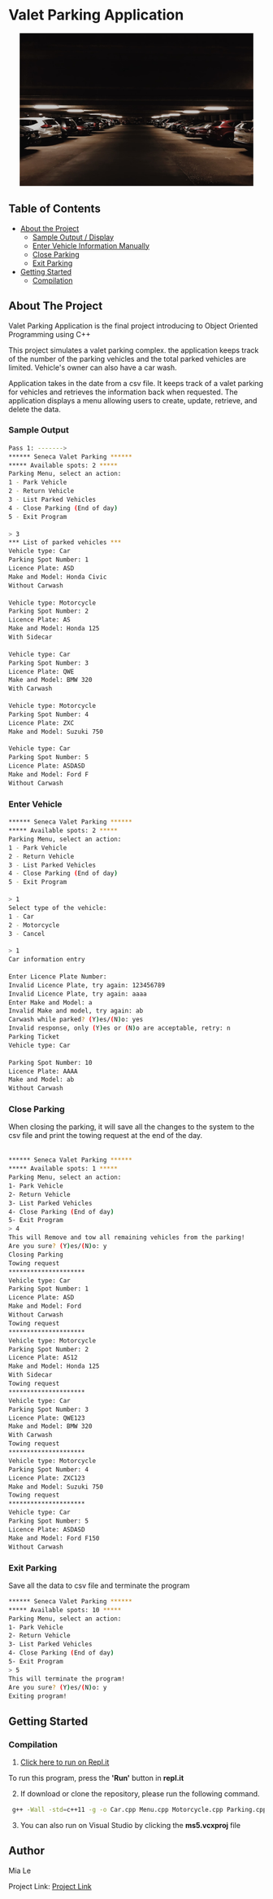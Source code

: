 # Valet Parking Application

<p align="center">
  <img width="460" height="300" src="https://github.com/tknle/Valet-Parking-Program/blob/main/car-parking.jfif">
</p>

## Table of Contents

* [About the Project](#about-the-project)
  * [Sample Output / Display ](#sample-output)
  * [Enter Vehicle Information Manually](#enter-vehicle)
  * [Close Parking](#close-parking)
  * [Exit Parking](#exit-parking)
* [Getting Started](#getting-started)
  * [Compilation](#compilation)
 

## About The Project

Valet Parking Application is the final project introducing to Object Oriented Programming using C++

This project simulates a  valet parking complex. the application keeps track of the number of the parking vehicles and the total parked vehicles are limited. Vehicle's owner can also have a car wash. 

Application takes in the date from a csv file. It keeps track of a valet parking for vehicles and retrieves the information back when requested. The application displays a menu allowing users to create, update, retrieve, and delete the data.

### Sample Output

```sh
Pass 1: ------->
****** Seneca Valet Parking ******
***** Available spots: 2 *****
Parking Menu, select an action:
1 - Park Vehicle
2 - Return Vehicle
3 - List Parked Vehicles
4 - Close Parking (End of day)
5 - Exit Program

> 3
*** List of parked vehicles ***
Vehicle type: Car
Parking Spot Number: 1
Licence Plate: ASD
Make and Model: Honda Civic
Without Carwash

Vehicle type: Motorcycle
Parking Spot Number: 2
Licence Plate: AS
Make and Model: Honda 125
With Sidecar

Vehicle type: Car
Parking Spot Number: 3
Licence Plate: QWE
Make and Model: BMW 320
With Carwash

Vehicle type: Motorcycle
Parking Spot Number: 4
Licence Plate: ZXC
Make and Model: Suzuki 750

Vehicle type: Car
Parking Spot Number: 5
Licence Plate: ASDASD
Make and Model: Ford F
Without Carwash

```

### Enter Vehicle

```sh
****** Seneca Valet Parking ******
***** Available spots: 2 *****
Parking Menu, select an action:
1 - Park Vehicle
2 - Return Vehicle
3 - List Parked Vehicles
4 - Close Parking (End of day)
5 - Exit Program

> 1
Select type of the vehicle:
1 - Car
2 - Motorcycle
3 - Cancel

> 1
Car information entry

Enter Licence Plate Number:
Invalid Licence Plate, try again: 123456789
Invalid Licence Plate, try again: aaaa
Enter Make and Model: a
Invalid Make and model, try again: ab
Carwash while parked? (Y)es/(N)o: yes
Invalid response, only (Y)es or (N)o are acceptable, retry: n
Parking Ticket
Vehicle type: Car

Parking Spot Number: 10
Licence Plate: AAAA
Make and Model: ab
Without Carwash
```


### Close Parking
When closing the parking, it will save all the changes to the system to the csv file and print the towing request at the end of the day.

``` sh

****** Seneca Valet Parking ******
***** Available spots: 1 *****
Parking Menu, select an action:
1- Park Vehicle
2- Return Vehicle
3- List Parked Vehicles
4- Close Parking (End of day)
5- Exit Program
> 4
This will Remove and tow all remaining vehicles from the parking!
Are you sure? (Y)es/(N)o: y
Closing Parking
Towing request
*********************
Vehicle type: Car
Parking Spot Number: 1
Licence Plate: ASD
Make and Model: Ford
Without Carwash
Towing request
*********************
Vehicle type: Motorcycle
Parking Spot Number: 2
Licence Plate: AS12
Make and Model: Honda 125
With Sidecar
Towing request
*********************
Vehicle type: Car
Parking Spot Number: 3
Licence Plate: QWE123
Make and Model: BMW 320
With Carwash
Towing request
*********************
Vehicle type: Motorcycle
Parking Spot Number: 4
Licence Plate: ZXC123
Make and Model: Suzuki 750
Towing request
*********************
Vehicle type: Car
Parking Spot Number: 5
Licence Plate: ASDASD
Make and Model: Ford F150
Without Carwash
```

### Exit Parking
Save all the data to csv file and terminate the program

```sh
****** Seneca Valet Parking ******
***** Available spots: 10 *****
Parking Menu, select an action:
1- Park Vehicle
2- Return Vehicle
3- List Parked Vehicles
4- Close Parking (End of day)
5- Exit Program
> 5
This will terminate the program!
Are you sure? (Y)es/(N)o: y
Exiting program!

```


## Getting Started


### Compilation

1. [Click here to run on Repl.it](https://repl.it/@tknle/Valet-Parking-Application#main.cpp)

To run this program, press the **'Run'** button in **repl.it**

2. If download or clone the repository, please run the following command.
```sh
 g++ -Wall -std=c++11 -g -o Car.cpp Menu.cpp Motorcycle.cpp Parking.cpp ParkingAppTester.cpp ReadWritable.cpp Utils.cpp Vehicle.cpp
```

3. You can also run on Visual Studio by clicking the **ms5.vcxproj** file

## Author

Mia Le

Project Link: 
[Project Link](https://github.com/tknle/Valet-Parking-Application)
